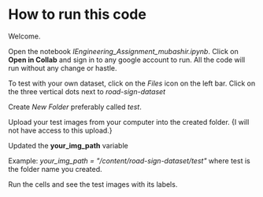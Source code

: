 # How to run this code
Welcome.

Open the notebook _IEngineering_Assignment_mubashir.ipynb_. Click on **Open in Collab** and sign in to any google account to run.
All the code will run without any change or hastle.

To test with your own dataset, click on the _Files_ icon on the left bar.
Click on the three vertical dots next to _road-sign-dataset_

Create _New Folder_ preferably called _test_.

Upload your test images from your computer into the created folder. {I will not have access to this upload.}

Updated the **your_img_path** variable

Example: _your_img_path = "/content/road-sign-dataset/test"_ where test is the folder name you created.

Run the cells and see the test images with its labels.
